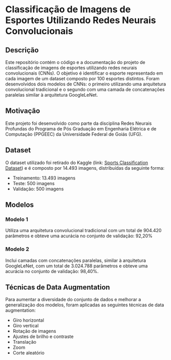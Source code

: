 # Classificação de Imagens de Esportes Utilizando Redes Neurais Convolucionais

## Descrição

Este repositório contém o código e a documentação do projeto de classificação de imagens de esportes utilizando redes neurais convolucionais (CNNs). O objetivo é identificar o esporte representado em cada imagem de um dataset composto por 100 esportes distintos. Foram desenvolvidos dois modelos de CNNs: o primeiro utilizando uma arquitetura convolucional tradicional e o segundo com uma camada de concatenações paralelas similar à arquitetura GoogleLeNet.

## Motivação

Este projeto foi desenvolvido como parte da disciplina Redes Neurais Profundas do Programa de Pós Graduação em Engenharia Elétrica e de Computação (PPGEEC) da Universidade Federal de Goiás (UFG).

## Dataset

O dataset utilizado foi retirado do Kaggle (link: [Sports Classification Dataset](https://www.kaggle.com/datasets/gpiosenka/sports-classification)) e é composto por 14.493 imagens, distribuídas da seguinte forma:
- Treinamento: 13.493 imagens
- Teste: 500 imagens
- Validação: 500 imagens

## Modelos

### Modelo 1

Utiliza uma arquitetura convolucional tradicional com um total de 904.420 parâmetros e obteve uma acurácia no conjunto de validação: 92,20%

### Modelo 2

Inclui camadas com concatenações paralelas, similar à arquitetura GoogleLeNet, com um total de 3.024.788 parâmetros e obteve uma acurácia no conjunto de validação: 98,40%.

## Técnicas de Data Augmentation

Para aumentar a diversidade do conjunto de dados e melhorar a generalização dos modelos, foram aplicadas as seguintes técnicas de data augmentation:
- Giro horizontal
- Giro vertical
- Rotação de imagens
- Ajustes de brilho e contraste
- Translação
- Zoom
- Corte aleatório
